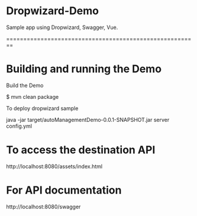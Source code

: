 # Dropwizard-Demo

Sample app using Dropwizard,  Swagger, Vue.

========================================================
# Building and running the Demo

Build the Demo

$ mvn clean package

To deploy dropwizard sample
 
java -jar target/autoManagementDemo-0.0.1-SNAPSHOT.jar server config.yml
 
# To access the destination API
   http://localhost:8080/assets/index.html
    
# For API documentation
   http://localhost:8080/swagger
    


    

